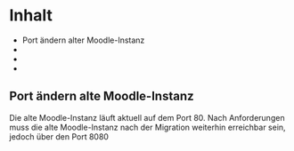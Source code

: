# Inhalt
- Port ändern alter Moodle-Instanz
-
-
-

## Port ändern alte Moodle-Instanz
Die alte Moodle-Instanz läuft aktuell auf dem Port 80. Nach Anforderungen muss die alte Moodle-Instanz nach der Migration weiterhin erreichbar sein, jedoch über den Port 8080
